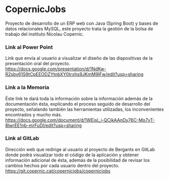 # CopernicJobs
Proyecto de desarrollo de un ERP web con Java (Spring Boot) y bases de datos relacionales MySQL, este proyecto trata la gestión de la bolsa de trabajo del instituto Nicolau Copernic.

### Link al Power Point
Link que envía al usuario a visualizar el diseño de las diapositivas de la presentación oral del proyecto.
</br>
https://docs.google.com/presentation/d/1NdKw-R2sbv61S9tCpEEODZYtnbXY0trxhs9JKmM9IFw/edit?usp=sharing

### Link a la Memoria
Éste link te dará toda la información sobre la información además de la documentación ésta, explicando el proceso seguido de desarrollo del proyecto, señalando también las herramientas utilizadas, los inconvenientes encontrados y mucho más.
</br>
https://docs.google.com/document/d/1WEisI_j-QCjkAAnDy76C-Mo7yT-8lwrEE1nb-mrFuDI/edit?usp=sharing

### Link al GitLab
Dirección web que redirige al usuario al proyecto de Bergants en GitLab donde podrá visualizar todo el código de la aplicación y obtener información adicional de ésta, además de la posibilidad de revisar los cambios hechos por cada usuario dentro del proyecto.
</br>
https://git.copernic.cat/copernicjobs/copernicjobs
